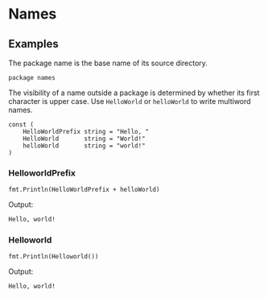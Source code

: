 # Names

## Examples

The package name is the base name of its source directory.

```golang
package names
```

The visibility of a name outside a package is determined
by whether its first character is upper case.
Use `HelloWorld` or `helloWorld` to write multiword names.

```golang
const (
    HelloWorldPrefix string = "Hello, "
    HelloWorld       string = "World!"
    helloWorld       string = "world!"
)
```

### HelloworldPrefix

```golang
fmt.Println(HelloWorldPrefix + helloWorld)
```

Output:

```bash
Hello, world!
```

### Helloworld

```golang
fmt.Println(Helloworld())
```

Output:

```bash
Hello, world!
```
